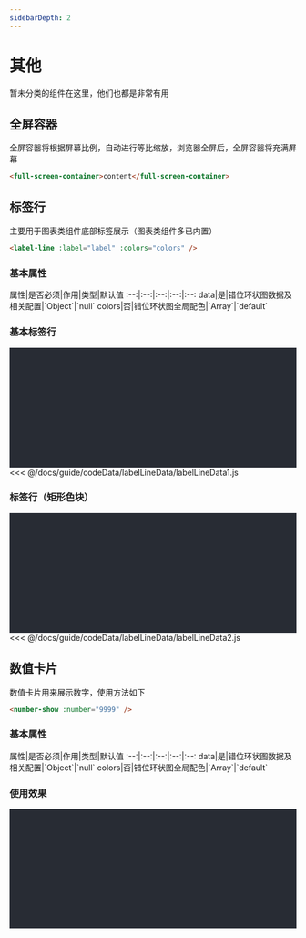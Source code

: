 ```yaml
---
sidebarDepth: 2
---
```


# 其他

暂未分类的组件在这里，他们也都是非常有用

## 全屏容器

全屏容器将根据屏幕比例，自动进行等比缩放，浏览器全屏后，全屏容器将充满屏幕

```html
<full-screen-container>content</full-screen-container>
```
<click-to-copy :info="fullScreenContainerTag" />

## 标签行
主要用于图表类组件底部标签展示（图表类组件多已内置）

```html
<label-line :label="label" :colors="colors" />
```
<click-to-copy :info="''" />

### 基本属性

<full-width-table>
属性|是否必须|作用|类型|默认值
:--:|:--:|:--:|:--:|:--:
data|是|错位环状图数据及相关配置|`Object`|`null`
colors|否|错位环状图全局配色|`Array`|`default`
</full-width-table>

### 基本标签行

<div class="chart-container">
  <label-line :label="labelLineData1" :colors="colors" class="component" />
</div>

<fold-box>
<<< @/docs/guide/codeData/labelLineData/labelLineData1.js
</fold-box>

### 标签行（矩形色块）

<div class="chart-container">
  <label-line :label="labelLineData2" :colors="colors" class="component" />
</div>

<fold-box>
<<< @/docs/guide/codeData/labelLineData/labelLineData2.js
</fold-box>

## 数值卡片

数值卡片用来展示数字，使用方法如下

```html
<number-show :number="9999" />
```
<click-to-copy :info="numberShowTag" />

### 基本属性

<full-width-table>
属性|是否必须|作用|类型|默认值
:--:|:--:|:--:|:--:|:--:
data|是|错位环状图数据及相关配置|`Object`|`null`
colors|否|错位环状图全局配色|`Array`|`default`
</full-width-table>

### 使用效果

<div class="chart-container">
  <number-show :number="9999" class="component" />
</div>

<script>
import labelLineData from './codeData/labelLineData/index.js'

export default {
  data () {
    return {
      fullScreenContainerTag: `<full-screen-container>content</full-screen-container>`,

      ...labelLineData,

      numberShowTag: `<number-show :number="9999" />`,

      colors: ['#66eece', '#ee66aa', '#66d7ee', '#eee966']
    }
  }
}
</script>

<style lang="less" scoped>
.chart-container {
  position: relative;
  height: 150px;
  background-color: #282c34;
  padding: 30px;
  overflow: hidden;

  .component {
    position: absolute;
    width: 400px;
    left: 50%;
    top: 50%;
    transform: translate(-50%, -50%);
    display: flex;
    justify-content: center;
  }
}
</style>